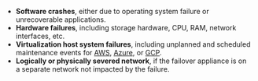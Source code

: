 * **Software crashes**, either due to operating system failure or unrecoverable applications.
* **Hardware failures**, including storage hardware, CPU, RAM, network interfaces, etc.
* **Virtualization host system failures**, including unplanned and scheduled maintenance events for [AWS](http://docs.aws.amazon.com/AWSEC2/latest/UserGuide/monitoring-instances-status-check_sched.html), [Azure](https://learn.microsoft.com/en-us/azure/virtual-machines/maintenance-and-updates#maintenance-that-requires-a-reboot), or [GCP](https://cloud.google.com/compute/docs/instances/host-maintenance-overview#maintenanceevents).
* **Logically or physically severed network**, if the failover appliance is on a separate network not impacted by the failure.
